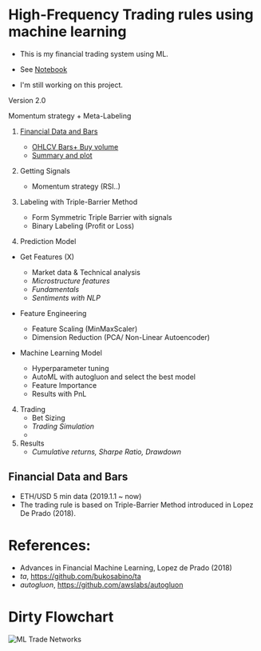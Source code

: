 # High-Frequency Trading rules using machine learning 


- This is my financial trading system using ML.

- See [Notebook](https://github.com/jo-cho/trading-rules-using-machine-learning/blob/main/Notebooks/ETHUSD%20trading%20ML.ipynb)

- I'm still working on this project.

Version 2.0

Momentum strategy + Meta-Labeling

1. [Financial Data and Bars](#financial-data-and-bars)

    - [OHLCV Bars+ Buy volume](#ohlcv-bars)
    - [Summary and plot](#summary-and-plot)

2. Getting Signals
    - Momentum strategy (RSI..)

3. Labeling with Triple-Barrier Method
    - Form Symmetric Triple Barrier with signals
    - Binary Labeling (Profit or Loss)


4. Prediction Model

- Get Features (X)

    - Market data & Technical analysis
    - *Microstructure features*
    - *Fundamentals*
    - *Sentiments with NLP*

- Feature Engineering
    - Feature Scaling (MinMaxScaler)
    - Dimension Reduction (PCA/ Non-Linear Autoencoder)
    
- Machine Learning Model
    - Hyperparameter tuning
    - AutoML with autogluon and select the best model
    - Feature Importance
    - Results with PnL
    
4. Trading
    - Bet Sizing
    - *Trading Simulation*
    - 
5. Results
    - *Cumulative returns, Sharpe Ratio, Drawdown*

## Financial Data and Bars

 - ETH/USD 5 min data (2019.1.1 ~ now)
 - The trading rule is based on Triple-Barrier Method introduced in Lopez De Prado (2018).


# References: 
- Advances in Financial Machine Learning, Lopez de Prado (2018)
- *ta*, https://github.com/bukosabino/ta
- *autogluon*, https://github.com/awslabs/autogluon

# Dirty Flowchart
![ML Trade Networks](https://user-images.githubusercontent.com/52461409/132567663-eeead1ab-d3de-4cf3-a79f-6fea94722999.png)
